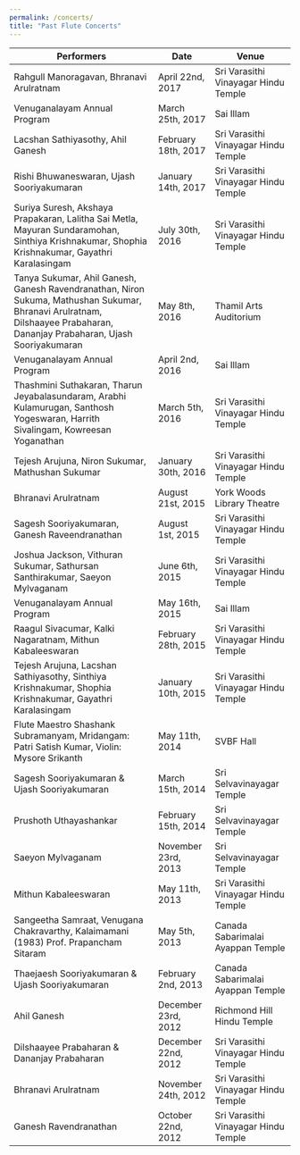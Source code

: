 ```yaml
---
permalink: /concerts/
title: "Past Flute Concerts"
---
```

| Performers | Date | Venue |
|------------|------|-------|
| Rahgull Manoragavan, Bhranavi Arulratnam | April 22nd, 2017 | Sri Varasithi Vinayagar Hindu Temple |
| Venuganalayam Annual Program | March 25th, 2017 | Sai Illam |
| Lacshan Sathiyasothy, Ahil Ganesh | February 18th, 2017 | Sri Varasithi Vinayagar Hindu Temple |
| Rishi Bhuwaneswaran, Ujash Sooriyakumaran | January 14th, 2017 | Sri Varasithi Vinayagar Hindu Temple |
| Suriya Suresh, Akshaya Prapakaran, Lalitha Sai Metla, Mayuran Sundaramohan, Sinthiya Krishnakumar, Shophia Krishnakumar, Gayathri Karalasingam | July 30th, 2016 | Sri Varasithi Vinayagar Hindu Temple |
| Tanya Sukumar, Ahil Ganesh, Ganesh Ravendranathan, Niron Sukuma, Mathushan Sukumar, Bhranavi Arulratnam, Dilshaayee Prabaharan, Dananjay Prabaharan, Ujash Sooriyakumaran | May 8th, 2016 | Thamil Arts Auditorium |
| Venuganalayam Annual Program | April 2nd, 2016 | Sai Illam |
| Thashmini Suthakaran, Tharun Jeyabalasundaram, Arabhi Kulamurugan, Santhosh Yogeswaran, Harrith Sivalingam, Kowreesan Yoganathan | March 5th, 2016 | Sri Varasithi Vinayagar Hindu Temple |
| Tejesh Arujuna, Niron Sukumar, Mathushan Sukumar | January 30th, 2016 | Sri Varasithi Vinayagar Hindu Temple |
| Bhranavi Arulratnam | August 21st, 2015 | York Woods Library Theatre |
| Sagesh Sooriyakumaran, Ganesh Raveendranathan | August 1st, 2015 | Sri Varasithi Vinayagar Hindu Temple |
| Joshua Jackson, Vithuran Sukumar, Sathursan Santhirakumar, Saeyon Mylvaganam | June 6th, 2015 | Sri Varasithi Vinayagar Hindu Temple |
| Venuganalayam Annual Program | May 16th, 2015 | Sai Illam |
| Raagul Sivacumar, Kalki Nagaratnam, Mithun Kabaleeswaran | February 28th, 2015 | Sri Varasithi Vinayagar Hindu Temple |
| Tejesh Arujuna, Lacshan Sathiyasothy, Sinthiya Krishnakumar, Shophia Krishnakumar, Gayathri Karalasingam | January 10th, 2015 | Sri Varasithi Vinayagar Hindu Temple |
| Flute Maestro Shashank Subramanyam, Mridangam: Patri Satish Kumar, Violin: Mysore Srikanth | May 11th, 2014 | SVBF Hall |
| Sagesh Sooriyakumaran & Ujash Sooriyakumaran | March 15th, 2014 | Sri Selvavinayagar Temple |
| Prushoth Uthayashankar | February 15th, 2014 | Sri Selvavinayagar Temple |
| Saeyon Mylvaganam | November 23rd, 2013 | Sri Selvavinayagar Temple |
| Mithun Kabaleeswaran | May 11th, 2013 | Sri Varasithi Vinayagar Hindu Temple |
| Sangeetha Samraat, Venugana Chakravarthy, Kalaimamani (1983) Prof. Prapancham Sitaram | May 5th, 2013 | Canada Sabarimalai Ayappan Temple |
| Thaejaesh Sooriyakumaran & Ujash Sooriyakumaran | February 2nd, 2013 | Canada Sabarimalai Ayappan Temple |
| Ahil Ganesh | December 23rd, 2012 | Richmond Hill Hindu Temple |
| Dilshaayee Prabaharan & Dananjay Prabaharan | December 22nd, 2012 | Sri Varasithi Vinayagar Hindu Temple |
| Bhranavi Arulratnam | November 24th, 2012 | Sri Varasithi Vinayagar Hindu Temple |
| Ganesh Ravendranathan | October 22nd, 2012 | Sri Varasithi Vinayagar Hindu Temple |
